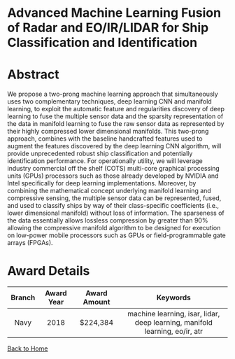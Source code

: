 
Advanced Machine Learning Fusion of Radar and EO/IR/LIDAR for Ship Classification and Identification
====================================================================================================

# Abstract


We propose a two-prong machine learning approach that simultaneously uses two complementary techniques, deep learning CNN and manifold learning, to exploit the automatic feature and regularities discovery of deep learning to fuse the multiple sensor data and the sparsity representation of the data in manifold learning to fuse the raw sensor data as represented by their highly compressed lower dimensional manifolds. This two-prong approach, combines with the baseline handcrafted features used to augment the features discovered by the deep learning CNN algorithm, will provide unprecedented robust ship classification and potentially identification performance. For operationally utility, we will leverage industry commercial off the shelf (COTS) multi-core graphical processing units (GPUs) processors such as those already developed by NVIDIA and Intel specifically for deep learning implementations. Moreover, by combining the mathematical concept underlying manifold learning and compressive sensing, the multiple sensor data can be represented, fused, and used to classify ships by way of their class-specific coefficients (i.e., lower dimensional manifold) without loss of information. The sparseness of the data essentially allows lossless compression by greater than 90% allowing the compressive manifold algorithm to be designed for execution on low-power mobile processors such as GPUs or field-programmable gate arrays (FPGAs).  

# Award Details

|Branch|Award Year|Award Amount|Keywords|
| :---: | :---: | :---: | :---: |
|Navy|2018|$224,384|machine learning, isar, lidar, deep learning, manifold learning, eo/ir, atr|
  
  


[Back to Home](https://github.com/chrischow/dod_sbir_awards/JH/#1952)